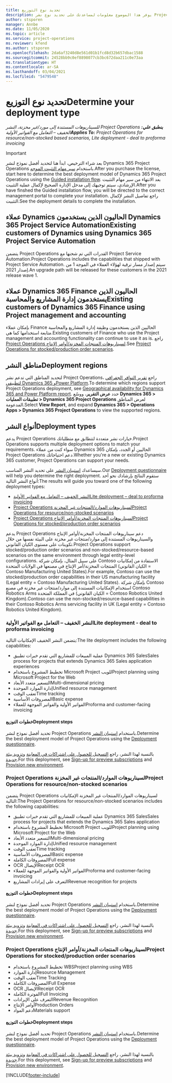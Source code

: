 ```yaml
---
title: تحديد نوع التوزيع
description: يوفر هذا الموضوع معلومات لمساعدتك على تحديد نوع نشر Project Operations الصحيح لشركتك.
author: stsporen
manager: Annbe
ms.date: 11/05/2020
ms.topic: article
ms.service: project-operations
ms.reviewer: kfend
ms.author: stsporen
ms.openlocfilehash: 2da6af3240d8e561d01b1fcd8d32b657dbac1588
ms.sourcegitcommit: 24528bb9c0ef8898077cb3bc672daa211c0e73aa
ms.translationtype: HT
ms.contentlocale: ar-SA
ms.lasthandoff: 03/04/2021
ms.locfileid: "5479548"
---
```

# <a name="determine-your-deployment-type"></a><span data-ttu-id="69faa-103">تحديد نوع التوزيع</span><span class="sxs-lookup"><span data-stu-id="69faa-103">Determine your deployment type</span></span>

<span data-ttu-id="69faa-104">_**ينطبق علي:** ‏‫Project Operations للسيناريوهات المستندة إلى مورد/غير مخزنة‬، ‏‫النشر الخفيف – التعامل مع الفواتير الأولية‬_</span><span class="sxs-lookup"><span data-stu-id="69faa-104">_**Applies To:** Project Operations for resource/non-stocked based scenarios, Lite deployment - deal to proforma invoicing_</span></span>

> [!IMPORTANT]
> <span data-ttu-id="69faa-105">بعد شراء الترخيص، ابدأ هنا لتحديد أفضل نموذج لنشر Dynamics 365 Project Operations باستخدام [سير مهام التثبيت الموجه](https://aka.ms/provisionprojectoperations).</span><span class="sxs-lookup"><span data-stu-id="69faa-105">After you purchase the license, start here to determine the best deployment model of Dynamics 365 Project Operations using the [Guided installation flow](https://aka.ms/provisionprojectoperations).</span></span>
> <span data-ttu-id="69faa-106">بعد الانتهاء من سير مهام التثبيت الإرشادي، سيتم توجيهك إلى مدخل الإدارة الصحيح لإكمال عملية التثبيت.</span><span class="sxs-lookup"><span data-stu-id="69faa-106">After you have finshed the Guided installation flow, you will be directed to the correct management portal to complete your installation.</span></span> <span data-ttu-id="69faa-107">راجع تفاصيل النشر لإكمال التثبيت.</span><span class="sxs-lookup"><span data-stu-id="69faa-107">See the deployment details to complete the installation.</span></span>


## <a name="existing-customers-of-dynamics-using-dynamics-365-project-service-automation"></a><span data-ttu-id="69faa-108">عملاء Dynamics الحاليون الذين يستخدمون Dynamics 365 Project Service Automation</span><span class="sxs-lookup"><span data-stu-id="69faa-108">Existing customers of Dynamics using Dynamics 365 Project Service Automation</span></span>
<span data-ttu-id="69faa-109">يتضمن Project Operations القدرات التي تم شحنها مع Project Service Automation.</span><span class="sxs-lookup"><span data-stu-id="69faa-109">Project Operations includes the capabilities that shipped with Project Service Automation.</span></span> <span data-ttu-id="69faa-110">سيتم إصدار مسار ترقية لهؤلاء العملاء في الموجة 1 من إصدار 2021.</span><span class="sxs-lookup"><span data-stu-id="69faa-110">An upgrade path will be released for these customers in the 2021 release wave 1.</span></span>

## <a name="existing-customers-of-dynamics-365-finance-using-project-management-and-accounting"></a><span data-ttu-id="69faa-111">عملاء Dynamics 365 Finance الحاليون الذين يستخدمون إدارة المشاريع والمحاسبة</span><span class="sxs-lookup"><span data-stu-id="69faa-111">Existing customers of Dynamics 365 Finance using Project management and accounting</span></span> 

<span data-ttu-id="69faa-112">بإمكان عملاء Finance الحاليين الذين يستخدمون وظيفة إدارة المشاريع والمحاسبة متابعة استخدامها كما هي.</span><span class="sxs-lookup"><span data-stu-id="69faa-112">Existing customers of Finance who use the Project management and accounting functionality can continue to use it as is.</span></span> <span data-ttu-id="69faa-113">راجع [Project Operations لسيناريوهات المنتجات المخزنة/أوامر الإنتاج](#pma).</span><span class="sxs-lookup"><span data-stu-id="69faa-113">See [Project Operations for stocked/production order scenarios](#pma).</span></span>


## <a name="deployment-regions"></a><span data-ttu-id="69faa-114">مناطق النشر</span><span class="sxs-lookup"><span data-stu-id="69faa-114">Deployment regions</span></span>
<span data-ttu-id="69faa-115">لتحديد المناطق التي تدعم نشر Project Operations، راجع [تقرير التوافر الجغرافي لتطبيقي Dynamics 365 وPower Platform](https://dynamics.microsoft.com/en-us/geographic-availability/).</span><span class="sxs-lookup"><span data-stu-id="69faa-115">To determine which regions support Project Operations deployment, see [Geographical availability for Dynamics 365 and Power Platform report](https://dynamics.microsoft.com/en-us/geographic-availability/).</span></span> <span data-ttu-id="69faa-116">حدد **عرض التقرير**، ووسّع **Dynamics 365 > تطبيقات العمليات > Dynamics 365 Project Operations** لعرض المناطق المدعومة.</span><span class="sxs-lookup"><span data-stu-id="69faa-116">Select **View Report**, and expand **Dynamics 365 > Operations Apps > Dynamics 365 Project Operations** to view the supported regions.</span></span>

## <a name="deployment-types"></a><span data-ttu-id="69faa-117">أنواع النشر</span><span class="sxs-lookup"><span data-stu-id="69faa-117">Deployment types</span></span>
<span data-ttu-id="69faa-118">يدعم Project Operations خيارات نشر متعددة لتتطابق مع متطلباتك.</span><span class="sxs-lookup"><span data-stu-id="69faa-118">Project Operations supports multiple deployment options to match your requirements.</span></span> <span data-ttu-id="69faa-119">سواء كنت من عملاء Dynamics 365 الحاليين أو الجدد، بإمكان Project Operations دعم احتياجاتك.</span><span class="sxs-lookup"><span data-stu-id="69faa-119">Whether you're a new or existing Dynamics 365 customer, Project Operations can support your needs.</span></span>

<span data-ttu-id="69faa-120">سيساعدك [استبيان النشر](https://aka.ms/provisionprojectoperations) على تحديد النشر المناسب.</span><span class="sxs-lookup"><span data-stu-id="69faa-120">Our [Deployment questionnaire](https://aka.ms/provisionprojectoperations) will help you determine the right deployment.</span></span> <span data-ttu-id="69faa-121">ستقوم النتائج بإرشادك نحو أحد أنواع النشر التالية:</span><span class="sxs-lookup"><span data-stu-id="69faa-121">The results will guide you toward one of the following deployment types:</span></span>

- [<span data-ttu-id="69faa-122">النشر الخفيف – التعامل مع الفواتير الأولية</span><span class="sxs-lookup"><span data-stu-id="69faa-122">Lite deployment – deal to proforma invoicing</span></span>](#lite)
- [<span data-ttu-id="69faa-123">Project Operations لسيناريوهات الموارد/المنتجات غير المخزنة</span><span class="sxs-lookup"><span data-stu-id="69faa-123">Project Operations for resource/non-stocked scenarios</span></span>](#integrated)
- [<span data-ttu-id="69faa-124">Project Operations لسيناريوهات المنتجات المخزنة/أوامر الإنتاج</span><span class="sxs-lookup"><span data-stu-id="69faa-124">Project Operations for stocked/production order scenarios</span></span>](#pma)

<span data-ttu-id="69faa-125">يدعم Project Operations دعم سيناريوهات المنتجات المخزنة/أوامر الإنتاج‬ والسيناريوهات المستندة إلى موارد/منتجات غير مخزنة‬ على البيئة نفسها من خلال تكوينات على مستوى الكيان القانوني.</span><span class="sxs-lookup"><span data-stu-id="69faa-125">Project Operations support stocked/production order scenarios and non-stocked/resource-based scenarios on the same environment through legal entity-level configurations.</span></span> <span data-ttu-id="69faa-126">على سبيل المثال، بإمكان شركة Contoso الاستفادة من إمكانيات المنتجات المخزنة/أمر الإنتاج في مصنعها في الولايات المتحدة (الكيان القانوني = Contoso Manufacturing United States).</span><span class="sxs-lookup"><span data-stu-id="69faa-126">For example, Contoso can use the stocked/production order capabilities in their US manufacturing facility (Legal entity = Contoso Manufacturing United States).</span></span> <span data-ttu-id="69faa-127">بإمكان شركة Contoso استخدام الإمكانيات المستندة إلى موارد/منتجات غير مخزنة‬ في مصنع Contoso Robotics Arms في المملكة المتحدة (الكيان القانوني = Contoso Robotics United Kingdom).‬</span><span class="sxs-lookup"><span data-stu-id="69faa-127">Contoso can use the non-stocked/resource-based capabilities in their Contoso Robotics Arms servicing facility in UK (Legal entity = Contoso Robotics United Kingdom).</span></span>

### <a name="lite-deployment---deal-to-proforma-invoicing"></a><a  name="lite"></a><span data-ttu-id="69faa-128">النشر الخفيف – التعامل مع الفواتير الأولية</span><span class="sxs-lookup"><span data-stu-id="69faa-128">Lite deployment - deal to proforma invoicing</span></span>

<span data-ttu-id="69faa-129">يتضمن النشر الخفيف الإمكانيات التالية:</span><span class="sxs-lookup"><span data-stu-id="69faa-129">The lite deployment includes the following capabilities:</span></span>

- <span data-ttu-id="69faa-130">عملية المبيعات للمشاريع التي تقدم خبرات تطبيق Dynamics 365 Sales</span><span class="sxs-lookup"><span data-stu-id="69faa-130">Sales process for projects that extends Dynamics 365 Sales application experiences</span></span>
- <span data-ttu-id="69faa-131">تخطيط المشروع باستخدام Microsoft Project للويب</span><span class="sxs-lookup"><span data-stu-id="69faa-131">Project planning using Microsoft Project for the Web</span></span>
- <span data-ttu-id="69faa-132">التسعير متعدد الأبعاد</span><span class="sxs-lookup"><span data-stu-id="69faa-132">Multi-dimensional pricing</span></span>
- <span data-ttu-id="69faa-133">إدارة الموارد الموحدة</span><span class="sxs-lookup"><span data-stu-id="69faa-133">Unified resource management</span></span>
- <span data-ttu-id="69faa-134">تعقب الوقت</span><span class="sxs-lookup"><span data-stu-id="69faa-134">Time tracking</span></span>
- <span data-ttu-id="69faa-135">المصروفات الأساسية</span><span class="sxs-lookup"><span data-stu-id="69faa-135">Basic expense</span></span>
- <span data-ttu-id="69faa-136">الفواتير الأولية والفواتير الموجهة للعملاء</span><span class="sxs-lookup"><span data-stu-id="69faa-136">Proforma and customer-facing invoicing</span></span> 

#### <a name="deployment-steps"></a><span data-ttu-id="69faa-137">خطوات التوزيع</span><span class="sxs-lookup"><span data-stu-id="69faa-137">Deployment steps</span></span>
<span data-ttu-id="69faa-138">تحديد أفضل نموذج لنشر Project Operations باستخدام [استبيان النشر](https://aka.ms/provisionprojectoperations).</span><span class="sxs-lookup"><span data-stu-id="69faa-138">Determine the best deployment model of Project Operations using the [Deployment questionnaire](https://aka.ms/provisionprojectoperations).</span></span>

<span data-ttu-id="69faa-139">بالنسبة لهذا النشر، راجع [التسجيل للحصول على اشتراكات في المعاينة](lite-preview-subscription-sign-up.md) و[تزويد بيئة جديدة](lite-deployment.md).</span><span class="sxs-lookup"><span data-stu-id="69faa-139">For this deployment, see [Sign-up for preview subscriptions](lite-preview-subscription-sign-up.md) and [Provision new environment](lite-deployment.md).</span></span> 


### <a name="project-operations-for-resourcenon-stocked-scenarios"></a><a name="integrated"></a><span data-ttu-id="69faa-140">Project Operations لسيناريوهات الموارد/المنتجات غير المخزنة</span><span class="sxs-lookup"><span data-stu-id="69faa-140">Project Operations for resource/non-stocked scenarios</span></span>
<span data-ttu-id="69faa-141">يتضمن Project Operations لسيناريوهات الموارد/المنتجات غير المخزنة‬ الإمكانيات التالية:</span><span class="sxs-lookup"><span data-stu-id="69faa-141">The Project Operations for resource/non-stocked scenarios includes the following capabilities:</span></span>
 
- <span data-ttu-id="69faa-142">عملية المبيعات للمشاريع التي تقدم خبرات تطبيق Dynamics 365 Sales</span><span class="sxs-lookup"><span data-stu-id="69faa-142">Sales process for projects that extends the Dynamics 365 Sales application</span></span>
- <span data-ttu-id="69faa-143">تخطيط المشروع باستخدام Microsoft Project للويب</span><span class="sxs-lookup"><span data-stu-id="69faa-143">Project planning using Microsoft Project for the Web</span></span>
- <span data-ttu-id="69faa-144">التسعير متعدد الأبعاد</span><span class="sxs-lookup"><span data-stu-id="69faa-144">Multi-dimensional pricing</span></span>
- <span data-ttu-id="69faa-145">إدارة الموارد الموحدة</span><span class="sxs-lookup"><span data-stu-id="69faa-145">Unified resource management</span></span>
- <span data-ttu-id="69faa-146">تعقب الوقت</span><span class="sxs-lookup"><span data-stu-id="69faa-146">Time tracking</span></span>
- <span data-ttu-id="69faa-147">المصروفات الأساسية</span><span class="sxs-lookup"><span data-stu-id="69faa-147">Basic expense</span></span>
- <span data-ttu-id="69faa-148">المصروفات الكاملة</span><span class="sxs-lookup"><span data-stu-id="69faa-148">Full expense</span></span>
- <span data-ttu-id="69faa-149">OCR الإيصال</span><span class="sxs-lookup"><span data-stu-id="69faa-149">Receipt OCR</span></span>
- <span data-ttu-id="69faa-150">الفواتير الأولية والفواتير الموجهة للعملاء</span><span class="sxs-lookup"><span data-stu-id="69faa-150">Proforma and customer-facing invoicing</span></span> 
- <span data-ttu-id="69faa-151">التعرف على إيرادات المشاريع</span><span class="sxs-lookup"><span data-stu-id="69faa-151">Revenue recognition for projects</span></span>

#### <a name="deployment-steps"></a><span data-ttu-id="69faa-152">خطوات التوزيع</span><span class="sxs-lookup"><span data-stu-id="69faa-152">Deployment steps</span></span>
<span data-ttu-id="69faa-153">تحديد أفضل نموذج لنشر Project Operations باستخدام [استبيان النشر](https://aka.ms/provisionprojectoperations).</span><span class="sxs-lookup"><span data-stu-id="69faa-153">Determine the best deployment model of Project Operations using the [Deployment questionnaire](https://aka.ms/provisionprojectoperations).</span></span>

<span data-ttu-id="69faa-154">بالنسبة لهذا النشر، راجع [التسجيل للحصول على اشتراكات في المعاينة](resource-sign-up-preview-subscription.md) و[تزويد بيئة جديدة](resource-provision-new-environment.md).</span><span class="sxs-lookup"><span data-stu-id="69faa-154">For this deployment, see [Sign-up for preview subscriptions](resource-sign-up-preview-subscription.md) and [Provision new environment](resource-provision-new-environment.md).</span></span> 


### <a name="project-operations-for-stockedproduction-order-scenarios"></a><a name="pma"></a><span data-ttu-id="69faa-155">Project Operations لسيناريوهات المنتجات المخزنة/أوامر الإنتاج</span><span class="sxs-lookup"><span data-stu-id="69faa-155">Project Operations for stocked/production order scenarios</span></span>

- <span data-ttu-id="69faa-156">تخطيط المشروع باستخدام WBS</span><span class="sxs-lookup"><span data-stu-id="69faa-156">Project planning using WBS</span></span>
- <span data-ttu-id="69faa-157">إدارة الموارد</span><span class="sxs-lookup"><span data-stu-id="69faa-157">Resource Management</span></span>
- <span data-ttu-id="69faa-158">تعقب الوقت</span><span class="sxs-lookup"><span data-stu-id="69faa-158">Time Tracking</span></span>
- <span data-ttu-id="69faa-159">المصروفات الكاملة</span><span class="sxs-lookup"><span data-stu-id="69faa-159">Full Expense</span></span>
- <span data-ttu-id="69faa-160">OCR الإيصال</span><span class="sxs-lookup"><span data-stu-id="69faa-160">Receipt OCR</span></span>
- <span data-ttu-id="69faa-161">الفوترة الكاملة</span><span class="sxs-lookup"><span data-stu-id="69faa-161">Full Invoicing</span></span>
- <span data-ttu-id="69faa-162">التعرف على الإيرادات</span><span class="sxs-lookup"><span data-stu-id="69faa-162">Revenue Recognition</span></span>
- <span data-ttu-id="69faa-163">أوامر الإنتاج</span><span class="sxs-lookup"><span data-stu-id="69faa-163">Production Orders</span></span>
- <span data-ttu-id="69faa-164">دعم المواد</span><span class="sxs-lookup"><span data-stu-id="69faa-164">Materials support</span></span>

#### <a name="deployment-steps"></a><span data-ttu-id="69faa-165">خطوات التوزيع</span><span class="sxs-lookup"><span data-stu-id="69faa-165">Deployment steps</span></span>
<span data-ttu-id="69faa-166">تحديد أفضل نموذج لنشر Project Operations باستخدام [استبيان النشر](https://aka.ms/provisionprojectoperations).</span><span class="sxs-lookup"><span data-stu-id="69faa-166">Determine the best deployment model of Project Operations using the [Deployment questionnaire](https://aka.ms/provisionprojectoperations).</span></span>

<span data-ttu-id="69faa-167">بالنسبة لهذا النشر، راجع [التسجيل للحصول على اشتراكات في المعاينة](https://docs.microsoft.com/dynamics365/fin-ops-core/dev-itpro/dev-tools/sign-up-preview-subscription?toc=/dynamics365/finance/toc.json) و[تزويد بيئة جديدة](https://docs.microsoft.com/dynamics365/fin-ops-core/dev-itpro/deployment/deploy-demo-environment?toc=/dynamics365/finance/toc.json).</span><span class="sxs-lookup"><span data-stu-id="69faa-167">For this deployment, see [Sign-up for preview subscriptions](https://docs.microsoft.com/dynamics365/fin-ops-core/dev-itpro/dev-tools/sign-up-preview-subscription?toc=/dynamics365/finance/toc.json) and [Provision new environment](https://docs.microsoft.com/dynamics365/fin-ops-core/dev-itpro/deployment/deploy-demo-environment?toc=/dynamics365/finance/toc.json).</span></span> 



[!INCLUDE[footer-include](../includes/footer-banner.md)]
